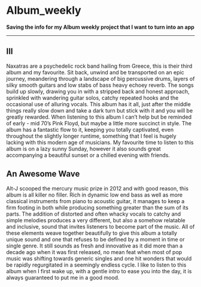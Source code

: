 # Album_weekly
**Saving the info for my Album weekly project that I want to turn into an app**

---

## III

Naxatras are a psychedelic rock band hailing from Greece, this is their third album and my favourite. Sit back, unwind and be transported on an epic journey,  meandering through a landscape of big percussive drums, layers of silky smooth guitars and low stabs of bass heavy echoey reverb. The songs build up slowly, drawing you in with a stripped back and honest approach, sprinkled with wandering guitar solos, catchy repeated hooks and the occasional use of alluring vocals. This album has it all, just after the middle things really slow down and take a dark turn but stick with it and you will be greatly rewarded. When listening to this album I can’t help but be reminded of early - mid 70’s Pink Floyd, but maybe a little more succinct in style. The album has a fantastic flow to it, keeping you totally captivated, even throughout the slightly longer runtime, something that I feel is hugely lacking with this modern age of musicians. My favourite time to listen to this album is on a lazy sunny Sunday, however it also sounds great accompanying a beautiful sunset or a chilled evening with friends.

## An Awesome Wave

Alt-J scooped the mercury music prize in 2012 and with good reason, this album is all killer no filler. Rich in dynamic low end bass as well as more classical instruments from piano to acoustic guitar, it manages to keep a firm footing in both while producing something greater than the sum of its parts. The addition of distorted and often whacky vocals to catchy and simple melodies produces a very different, but also a somehow relatable and inclusive,  sound that invites listeners to become part of the music. All of these elements weave together beautifully to give this album a totally unique sound and one that refuses to be defined by a moment in time or single genre. It still sounds as fresh and innovative as it did more than a decade ago when it was first released, no mean feat when most of pop music was shifting towards generic singles and one hit wonders that would be rapidly regurgitated in a seemingly endless cycle. I like to listen to this album when I first wake up, with a gentle intro to ease you into the day, it is always guaranteed to put me in a good mood.
